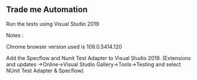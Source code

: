 ﻿## Trade me Automation

Run the tests using Visual Studio 2019 


Notes : 

Chrome browser version used is 109.0.5414.120

Add the Specflow and Nunit Test Adapter to Visual Studio 2019. 
(Extensions and updates ->Online->Visual Studio Gallery->Tools->Testing and select NUnit Test Adapter & Specflow)
